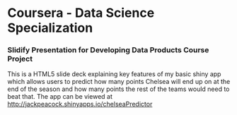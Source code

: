 # Coursera - Data Science Specialization 
### Slidify Presentation for Developing Data Products Course Project

This is a HTML5 slide deck explaining key features of my basic shiny app which allows users to predict how many points Chelsea will end up on at the end of the season and how many points the rest of the teams would need to beat that. The app can be viewed at http://jackpeacock.shinyapps.io/chelseaPredictor
